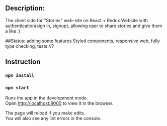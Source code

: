 ## Description: 
The client side for "Stories" web-site on React + Redux
Website with authentication(sign in, signup), allowing user to share stories and give them a like :) 

##Status: adding some features
Styled components,
responsive web,
fully type checking,
tests //?

## Instruction

### `npm install`

### `npm start`

Runs the app in the development mode.<br>
Open [http://localhost:8000](http://localhost:3000) to view it in the browser.

The page will reload if you make edits.<br>
You will also see any lint errors in the console.

